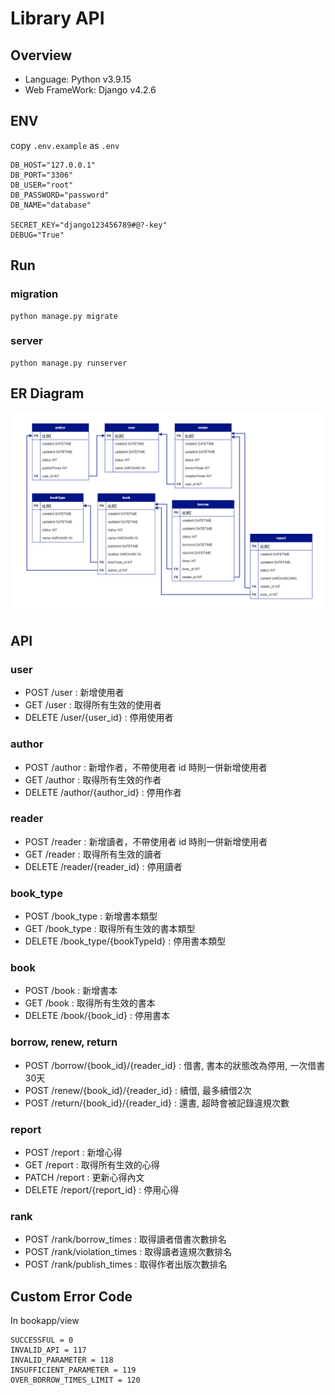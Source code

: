 # Library API

## Overview

- Language: Python v3.9.15
- Web FrameWork: Django v4.2.6

## ENV

copy `.env.example` as `.env`

```
DB_HOST="127.0.0.1"
DB_PORT="3306"
DB_USER="root"
DB_PASSWORD="password"
DB_NAME="database"

SECRET_KEY="django123456789#@?-key"
DEBUG="True"
```

## Run

### migration

```
python manage.py migrate
```

### server

```
python manage.py runserver
```

## ER Diagram
![image](./schema.png)

## API

### user

- POST /user : 新增使用者
- GET /user : 取得所有生效的使用者
- DELETE /user/{user_id} : 停用使用者

### author

- POST /author : 新增作者，不帶使用者 id 時則一併新增使用者
- GET /author : 取得所有生效的作者
- DELETE /author/{author_id} : 停用作者

### reader

- POST /reader : 新增讀者，不帶使用者 id 時則一併新增使用者
- GET /reader : 取得所有生效的讀者
- DELETE /reader/{reader_id} : 停用讀者

### book_type

- POST /book_type : 新增書本類型
- GET /book_type : 取得所有生效的書本類型
- DELETE /book_type/{bookTypeId} : 停用書本類型

### book

- POST /book : 新增書本
- GET /book : 取得所有生效的書本
- DELETE /book/{book_id} : 停用書本

### borrow, renew, return

- POST /borrow/{book_id}/{reader_id} : 借書, 書本的狀態改為停用, 一次借書30天
- POST /renew/{book_id}/{reader_id} : 續借, 最多續借2次
- POST /return/{book_id}/{reader_id} : 還書, 超時會被記錄違規次數

### report

- POST /report : 新增心得
- GET /report : 取得所有生效的心得
- PATCH /report : 更新心得內文
- DELETE /report/{report_id} : 停用心得

### rank

- POST /rank/borrow_times : 取得讀者借書次數排名
- POST /rank/violation_times : 取得讀者違規次數排名
- POST /rank/publish_times : 取得作者出版次數排名

## Custom Error Code

In bookapp/view

```
SUCCESSFUL = 0
INVALID_API = 117
INVALID_PARAMETER = 118
INSUFFICIENT_PARAMETER = 119
OVER_BORROW_TIMES_LIMIT = 120
```
